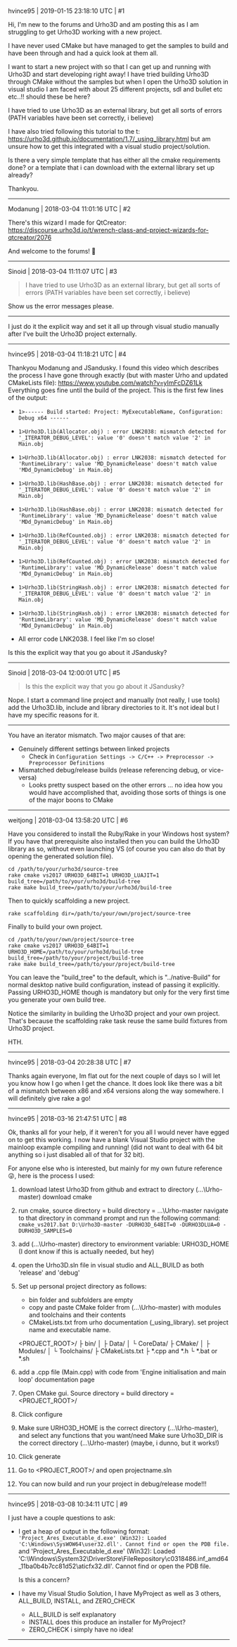 hvince95 | 2019-01-15 23:18:10 UTC | #1

Hi, I'm new to the forums and Urho3D and am posting this as I am struggling to get Urho3D working with a new project.

I have never used CMake but have managed to get the samples to build and have been through and had a quick look at them all.

I want to start a new project with so that I can get up and running with Urho3D and start developing right away! I have tried building Urho3D through CMake without the samples but when I open the Urho3D solution in visual studio I am faced with about 25 different projects, sdl and bullet etc etc..!! should these be here?

I have tried to use Urho3D as an external library, but get all sorts of errors (PATH variables have been set correctly, i believe)

I have also tried following this tutorial to the t: https://urho3d.github.io/documentation/1.7/_using_library.html
but am unsure how to get this integrated with a visual studio project/solution.

Is there a very simple template that has either all the cmake requirements done? or a template that i can download with the external library set up already?

Thankyou.

-------------------------

Modanung | 2018-03-04 11:01:16 UTC | #2

There's this wizard I made for QtCreator:
https://discourse.urho3d.io/t/wrench-class-and-project-wizards-for-qtcreator/2076

And welcome to the forums! :confetti_ball:

-------------------------

Sinoid | 2018-03-04 11:11:07 UTC | #3

> I have tried to use Urho3D as an external library, but get all sorts of errors (PATH variables have been set correctly, i believe)

Show us the error messages please.

---

I just do it the explicit way and set it all up through visual studio manually after I've built the Urho3D project externally.

-------------------------

hvince95 | 2018-03-04 11:18:21 UTC | #4

Thankyou Modanung and JSandusky.
I found this video which describes the process I have gone through exactly (but with master Urho and updated CMakeLists file):
https://www.youtube.com/watch?v=yImFcDZ61Lk
Everything goes fine until the build of the project. This is the first few lines of the output:
*     1>------ Build started: Project: MyExecutableName, Configuration: Debug x64 ------
*     1>Urho3D.lib(Allocator.obj) : error LNK2038: mismatch detected for '_ITERATOR_DEBUG_LEVEL': value '0' doesn't match value '2' in Main.obj
*     1>Urho3D.lib(Allocator.obj) : error LNK2038: mismatch detected for 'RuntimeLibrary': value 'MD_DynamicRelease' doesn't match value 'MDd_DynamicDebug' in Main.obj
*     1>Urho3D.lib(HashBase.obj) : error LNK2038: mismatch detected for '_ITERATOR_DEBUG_LEVEL': value '0' doesn't match value '2' in Main.obj
*     1>Urho3D.lib(HashBase.obj) : error LNK2038: mismatch detected for 'RuntimeLibrary': value 'MD_DynamicRelease' doesn't match value 'MDd_DynamicDebug' in Main.obj
*     1>Urho3D.lib(RefCounted.obj) : error LNK2038: mismatch detected for '_ITERATOR_DEBUG_LEVEL': value '0' doesn't match value '2' in Main.obj
*     1>Urho3D.lib(RefCounted.obj) : error LNK2038: mismatch detected for 'RuntimeLibrary': value 'MD_DynamicRelease' doesn't match value 'MDd_DynamicDebug' in Main.obj
*     1>Urho3D.lib(StringHash.obj) : error LNK2038: mismatch detected for '_ITERATOR_DEBUG_LEVEL': value '0' doesn't match value '2' in Main.obj
*     1>Urho3D.lib(StringHash.obj) : error LNK2038: mismatch detected for 'RuntimeLibrary': value 'MD_DynamicRelease' doesn't match value 'MDd_DynamicDebug' in Main.obj

- All error code LNK2038.
I feel like I'm so close!

Is this the explicit way that you go about it JSandusky?

-------------------------

Sinoid | 2018-03-04 12:00:01 UTC | #5

> Is this the explicit way that you go about it JSandusky?

Nope. I start a command line project and manually (not really, I use tools) add the Urho3D.lib, include and library directories to it. It's not ideal but I have my specific reasons for it.

---

You have an iterator mismatch. Two major causes of that are:

- Genuinely different settings between linked projects 
    - Check in `Configuration Settings -> C/C++ -> Preprocessor -> Preprocessor Definitions`
- Mismatched debug/release builds (release referencing debug, or vice-versa)
    - Looks pretty suspect based on the other errors ... no idea how you would have accomplished that, avoiding those sorts of things is one of the major boons to CMake

-------------------------

weitjong | 2018-03-04 13:58:20 UTC | #6

Have you considered to install the Ruby/Rake in your Windows host system? If you have that prerequisite also installed then you can build the Urho3D library as so, without even launching VS (of course you can also do that by opening the generated solution file).

```
cd /path/to/your/urho3d/source-tree
rake cmake vs2017 URHO3D_64BIT=1 URHO3D_LUAJIT=1 build_tree=/path/to/your/urho3d/build-tree
rake make build_tree=/path/to/your/urho3d/build-tree
```

Then to quickly scaffolding a new project.

```
rake scaffolding dir=/path/to/your/own/project/source-tree
```

Finally to build your own project.

```
cd /path/to/your/own/project/source-tree
rake cmake vs2017 URHO3D_64BIT=1 URHO3D_HOME=/path/to/your/urho3d/build-tree build_tree=/path/to/your/project/build-tree
rake make build_tree=/path/to/your/project/build-tree
```

You can leave the "build_tree" to the default, which is "../native-Build" for normal desktop native build configuration, instead of passing it explicitly. Passing URHO3D_HOME though is mandatory but only for the very first time you generate your own build tree.

Notice the similarity in building the Urho3D project and your own project. That's because the scaffolding rake task reuse the same build fixtures from Urho3D project.

HTH.

-------------------------

hvince95 | 2018-03-04 20:28:38 UTC | #7

Thanks again everyone, Im flat out for the next couple of days so I will let you know how I go when I get the chance. It does look like there was a bit of a mismatch between x86 and x64 versions along the way somewhere. I will definitely give rake a go!

-------------------------

hvince95 | 2018-03-16 21:47:51 UTC | #8

Ok, thanks all for your help, if it weren't for you all I would never have egged on to get this working. I now have a blank Visual Studio project with the mainloop example compiling and running! (did not want to deal with 64 bit anything so i just disabled all of that for 32 bit). 

For anyone else who is interested, but mainly for my own future reference :stuck_out_tongue_winking_eye:, here is the process I used:

1. download latest Urho3D from github and extract to directory (...\Urho-master)
download cmake

2. run cmake, source directory = build directory = ...\Urho-master 
navigate to that directory in command prompt and run the following command:
`cmake_vs2017.bat D:\Urho3D-master -DURHO3D_64BIT=0 -DURHO3DLUA=0 -DURHO3D_SAMPLES=0`

3. add (...\Urho-master) directory to environment variable: URHO3D_HOME (I dont know if this is actually needed, but hey)

4. open the Urho3D.sln file in visual studio and ALL_BUILD as both 'release' and 'debug'

5. Set up personal project directory as follows:
    - bin folder and subfolders are empty
    - copy and paste CMake folder from (...\Urho-master) with modules and toolchains and their contents
    - CMakeLists.txt from urho documentation (_using_library). set project name and executable name.

    <PROJECT_ROOT>/
     ├ bin/
     │  ├ Data/
     │  └ CoreData/
     ├ CMake/
     │  ├ Modules/
     │  └ Toolchains/
     ├ CMakeLists.txt
     ├ *.cpp and *.h
     └ *.bat or *.sh



6. add a .cpp file (Main.cpp) with code from 'Engine initialisation and main loop' documentation page

7. Open CMake gui. Source directory = build directory = <PROJECT_ROOT>/

8. Click configure

9. Make sure URHO3D_HOME is the correct directory (...\Urho-master), and select any functions that you want/need
Make sure Urho3D_DIR is the correct directory (...\Urho-master) (maybe, i dunno, but it works!)

10. Click generate

11. Go to <PROJECT_ROOT>/ and open projectname.sln

12. You can now build and run your project in debug/release mode!!!

-------------------------

hvince95 | 2018-03-08 10:34:11 UTC | #9

I just have a couple questions to ask:

* I get a heap of output in the following format:
`    'Project_Ares_Executable_d.exe' (Win32): Loaded 'C:\Windows\SysWOW64\user32.dll'. Cannot find or open the PDB file.`
and
'Project_Ares_Executable_d.exe' (Win32): Loaded 'C:\Windows\System32\DriverStore\FileRepository\c0318486.inf_amd64_11ba0b4b7cc81d52\aticfx32.dll'. Cannot find or open the PDB file.

  Is this a concern?

* I have my Visual Studio Solution, I have MyProject as well as 3 others, ALL_BUILD, INSTALL, and ZERO_CHECK
  * ALL_BUILD is self explanatory
  * INSTALL does this produce an installer for MyProject?
  * ZERO_CHECK i simply have no idea!

-------------------------


